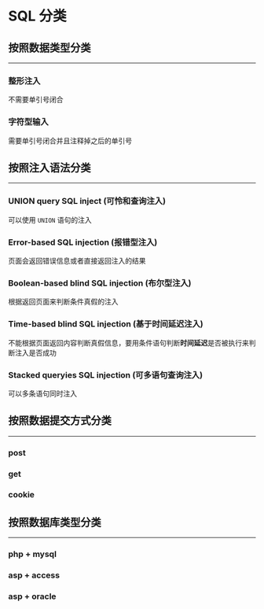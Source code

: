 # SQL 分类

## 按照**数据类型**分类

---

### 整形注入

不需要单引号闭合

### 字符型输入

需要单引号闭合并且注释掉之后的单引号


## 按照**注入语法**分类

---

### UNION query SQL inject (可怜和查询注入)

可以使用 `UNION` 语句的注入

### Error-based SQL injection (报错型注入)

页面会返回错误信息或者直接返回注入的结果

### Boolean-based blind SQL injection (布尔型注入)

根据返回页面来判断条件真假的注入

### Time-based blind SQL injection (基于时间延迟注入)

不能根据页面返回内容判断真假信息，要用条件语句判断**时间延迟**是否被执行来判断注入是否成功

### Stacked queryies SQL injection (可多语句查询注入)

可以多条语句同时注入

## 按照**数据提交**方式分类

---

### post

### get

### cookie

## 按照**数据库类型**分类

---

### php + mysql

### asp + access

### asp + oracle